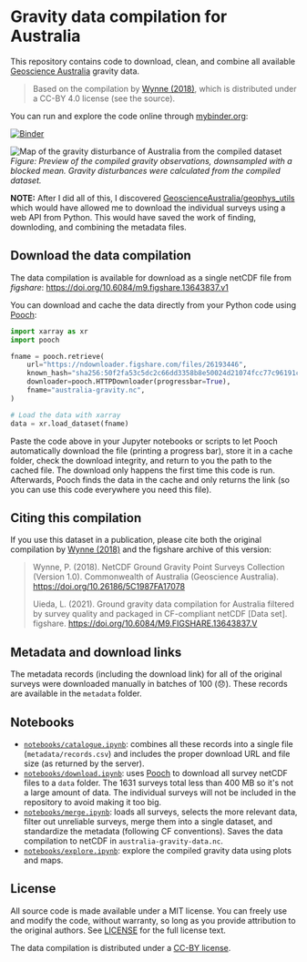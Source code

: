 # Gravity data compilation for Australia

This repository contains code to download, clean, and combine all available
[Geoscience Australia](http://www.ga.gov.au/) gravity data.

> Based on the compilation by [Wynne (2018)](https://doi.org/10.26186/5c1987fa17078),
> which is distributed under a CC-BY 4.0 license (see the source).

You can run and explore the code online through [mybinder.org](https://mybinder.org):

[![Binder](https://mybinder.org/badge_logo.svg)](https://mybinder.org/v2/gh/compgeolab/australia-gravity-data/main?urlpath=lab/tree/notebooks%2Fexplore.ipynb)


![Map of the gravity disturbance of Australia from the compiled dataset](australia-ground-gravity.png)
*Figure: Preview of the compiled gravity observations, downsampled 
with a blocked mean. Gravity disturbances were calculated from the 
compiled dataset.*

**NOTE:** After I did all of this, I discovered
[GeoscienceAustralia/geophys_utils](https://github.com/GeoscienceAustralia/geophys_utils)
which would have allowed me to download the individual surveys using a web API from Python.
This would have saved the work of finding, downloding, and combining the metadata files.

## Download the data compilation

The data compilation is available for download as a single netCDF file
from *figshare*: https://doi.org/10.6084/m9.figshare.13643837.v1

You can download and cache the data directly from your Python code using
[Pooch](https://www.fatiando.org/pooch/latest/):

```python
import xarray as xr
import pooch

fname = pooch.retrieve(
    url="https://ndownloader.figshare.com/files/26193446",
    known_hash="sha256:50f2fa53c5dc2c66dd3358b8e50024d21074fcc77c96191c549a10a37075bc7e",
    downloader=pooch.HTTPDownloader(progressbar=True),
    fname="australia-gravity.nc",
)

# Load the data with xarray
data = xr.load_dataset(fname)
```

Paste the code above in your Jupyter notebooks or scripts to let Pooch 
automatically download the file (printing a progress bar), store it in a cache
folder, check the download integrity, and return to you the path to the cached
file. The download only happens the first time this code is run. Afterwards,
Pooch finds the data in the cache and only returns the link (so you can use
this code everywhere you need this file).

## Citing this compilation

If you use this dataset in a publication, please cite both the original 
compilation by [Wynne (2018)](https://doi.org/10.26186/5c1987fa17078) and the
figshare archive of this version:

> Wynne, P. (2018). NetCDF Ground Gravity Point Surveys Collection (Version 1.0). Commonwealth of Australia (Geoscience Australia). https://doi.org/10.26186/5C1987FA17078 
>
> Uieda, L. (2021). Ground gravity data compilation for Australia filtered by survey quality and packaged in CF-compliant netCDF [Data set]. figshare. https://doi.org/10.6084/M9.FIGSHARE.13643837.V

## Metadata and download links

The metadata records (including the download link) for all of the 
original surveys were downloaded manually in batches of 100 
(:disappointed:). 
These records are available in the `metadata` folder.

## Notebooks

* [`notebooks/catalogue.ipynb`](https://nbviewer.jupyter.org/github/compgeolab/australia-gravity-data/blob/main/notebooks/catalogue.ipynb):
  combines all these records into a single file
  (`metadata/records.csv`) and includes the proper download URL and file size
  (as returned by the server).
* [`notebooks/download.ipynb`](https://nbviewer.jupyter.org/github/compgeolab/australia-gravity-data/blob/main/notebooks/download.ipynb):
  uses [Pooch](https://www.fatiando.org/pooch/latest/)
  to download all survey netCDF files to a `data` folder. The 1631 surveys total
  less than 400 MB so it's not a large amount of data. The individual surveys
  will not be included in the repository to avoid making it too big.
* [`notebooks/merge.ipynb`](https://nbviewer.jupyter.org/github/compgeolab/australia-gravity-data/blob/main/notebooks/merge.ipynb):
  loads all surveys, selects the more relevant data, filter out unreliable surveys,
  merge them into a single dataset, and standardize the metadata (following CF
  conventions). Saves the data compilation to netCDF in `australia-gravity-data.nc`.
* [`notebooks/explore.ipynb`](https://nbviewer.jupyter.org/github/compgeolab/australia-gravity-data/blob/main/notebooks/explore.ipynb):
  explore the compiled gravity data using plots and maps.

## License

All source code is made available under a MIT license.
You can freely use and modify the code, without warranty,
so long as you provide attribution to the original authors.
See [LICENSE](LICENSE) for the full license text.

The data compilation is distributed under a [CC-BY license](https://creativecommons.org/licenses/by/4.0/).
